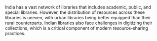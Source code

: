 India has a vast network of libraries that includes academic, public, and special libraries. However, the distribution of resources across these libraries is uneven, with urban libraries being better equipped than their rural counterparts. Indian libraries also face challenges in digitizing their collections, which is a critical component of modern resource-sharing practices.